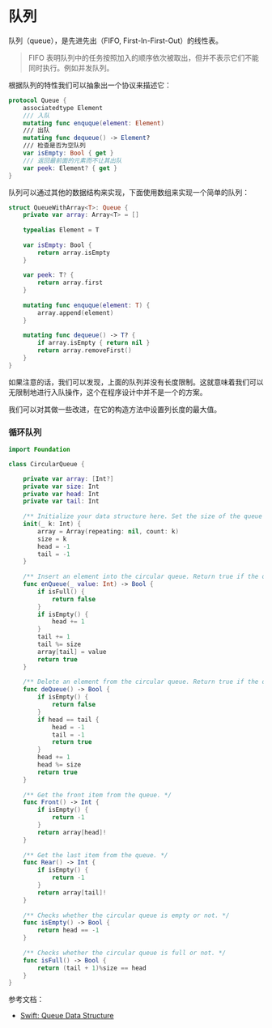 # 队列

队列（queue），是先进先出（FIFO, First-In-First-Out）的线性表。

> FIFO 表明队列中的任务按照加入的顺序依次被取出，但并不表示它们不能同时执行。例如并发队列。

根据队列的特性我们可以抽象出一个协议来描述它：

```swift
protocol Queue {
    associatedtype Element
    /// 入队
    mutating func enquque(element: Element)
    /// 出队
    mutating func dequeue() -> Element?
    /// 检查是否为空队列
    var isEmpty: Bool { get }
    /// 返回最前面的元素而不让其出队
    var peek: Element? { get }
}
```


队列可以通过其他的数据结构来实现，下面使用数组来实现一个简单的队列：

```swift
struct QueueWithArray<T>: Queue {
    private var array: Array<T> = []
    
    typealias Element = T
    
    var isEmpty: Bool {
        return array.isEmpty
    }
    
    var peek: T? {
        return array.first
    }
    
    mutating func enquque(element: T) {
        array.append(element)
    }
    
    mutating func dequeue() -> T? {
        if array.isEmpty { return nil }
        return array.removeFirst()
    }
}
```

如果注意的话，我们可以发现，上面的队列并没有长度限制。这就意味着我们可以无限制地进行入队操作，这个在程序设计中并不是一个的方案。

我们可以对其做一些改进，在它的构造方法中设置列长度的最大值。


### 循环队列

```swift
import Foundation

class CircularQueue {

    private var array: [Int?]
    private var size: Int
    private var head: Int
    private var tail: Int
    
    /** Initialize your data structure here. Set the size of the queue to be k. */
    init(_ k: Int) {
        array = Array(repeating: nil, count: k)
        size = k
        head = -1
        tail = -1
    }
    
    /** Insert an element into the circular queue. Return true if the operation is successful. */
    func enQueue(_ value: Int) -> Bool {
        if isFull() {
            return false
        }
        if isEmpty() {
            head += 1
        }
        tail += 1
        tail %= size
        array[tail] = value
        return true
    }
    
    /** Delete an element from the circular queue. Return true if the operation is successful. */
    func deQueue() -> Bool {
        if isEmpty() {
            return false
        }
        if head == tail {
            head = -1
            tail = -1
            return true
        }
        head += 1
        head %= size
        return true
    }
    
    /** Get the front item from the queue. */
    func Front() -> Int {
        if isEmpty() {
            return -1
        }
        return array[head]!
    }
    
    /** Get the last item from the queue. */
    func Rear() -> Int {
        if isEmpty() {
            return -1
        }
        return array[tail]!
    }
    
    /** Checks whether the circular queue is empty or not. */
    func isEmpty() -> Bool {
        return head == -1
    }
    
    /** Checks whether the circular queue is full or not. */
    func isFull() -> Bool {
        return (tail + 1)%size == head
    }
}
```

参考文档：

- [Swift: Queue Data Structure](https://medium.com/@FOBmemory/swift-queue-data-structure-b9c9734f3462)